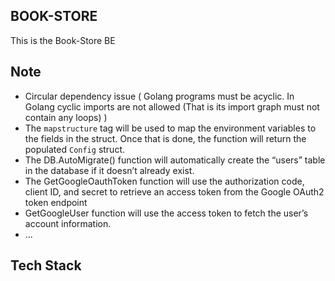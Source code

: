 ## BOOK-STORE

This is the Book-Store BE

## Note

- Circular dependency issue ( Golang programs must be acyclic. In Golang cyclic imports are not allowed (That is its import graph must not contain any loops) )
- The `mapstructure` tag will be used to map the environment variables to the fields in the struct. Once that is done, the function will return the populated `Config` struct.
- The DB.AutoMigrate() function will automatically create the “users” table in the database if it doesn’t already exist.
- The GetGoogleOauthToken function will use the authorization code, client ID, and secret to retrieve an access token from the Google OAuth2 token endpoint
- GetGoogleUser function will use the access token to fetch the user’s account information.
- ...

## Tech Stack
